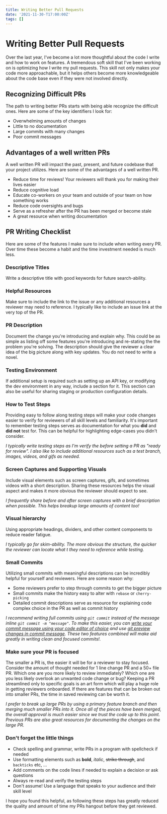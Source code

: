 ```yaml
---
title: Writing Better Pull Requests
date: '2021-11-30-T17:00:00Z'
tags: []
---
```


# Writing Better Pull Requests
Over the last year, I've become a lot more thoughtful about the code I write and how to work on features. A tremendous soft skill that I've been working on is optimizing how I write my pull requests. This skill not only makes your code more approachable, but it helps others become more knowledgeable about the code base even if they were not involved directly.

## Recognizing Difficult PRs
The path to writing better PRs starts with being able recognize the difficult ones. Here are some of the key identifiers I look for:

- Overwhelming amounts of changes
- Little to no documentation
- Large commits with many changes
- Poor commit messages

## Advantages of a well written PRs
A well written PR will impact the past, present, and future codebase that your project utilizes. Here are some of the advantages of a well written PR.

- Reduce time for reviews! Your reviewers will thank you for making their lives easier
- Reduce cognitive load
- Educate co-workers on your team and outside of your team on how something works
- Reduce code oversights and bugs
- Serve as a refresher after the PR has been merged or become stale
- A great resource when writing documentation

## PR Writing Checklist
Here are some of the features I make sure to include when writing every PR. Over time these become a habit and the time investment needed is much less.

### Descriptive Titles
Write a descriptive title with good keywords for future search-ability.

### Helpful Resources
Make sure to include the link to the issue or any additional resources a reviewer may need to reference. I typically like to include an issue link at the very top of the PR.

### PR Description
Document the change you're introducing and explain why. This could be as simple as listing off some features you're introducing and re-stating the the problem you're solving. The description should give the reviewer a clear idea of the big picture along with key updates. You do not need to write a novel.

### Testing Environment
If additional setup is required such as setting up an API key, or modifying the dev environment in any way, include a section for it. This section can also be useful for sharing staging or production configuration details.

### How to Test Steps
Providing easy to follow along testing steps will make your code changes easier to verify for reviewers of all skill levels and familiarity. It's important to remember testing steps serves as documentation for what you **did** and **did not** test for. This can be helpful for highlighting edge-cases you didn't consider.

_I typically write testing steps as I'm verify the before setting a PR as "ready for review". I also like to include additional resources such as a test branch, images, videos, and gifs as needed._

### Screen Captures and Supporting Visuals
Include visual elements such as screen captures, gifs, and sometimes videos with a short description. Sharing these resources helps the visual aspect and makes it more obvious the reviewer should expect to see.

_I frequently share before and after screen captures with a brief description when possible. This helps breakup large amounts of content too!_

### Visual hierarchy
Using appropriate headings, dividers, and other content components to reduce reader fatigue.

_I typically go for skim-ability. The more obvious the structure, the quicker the reviewer can locate what t they need to reference while testing._

### Small Commits
Utilizing small commits with meaningful descriptions can be incredibly helpful for yourself and reviewers. Here are some reason why:

- Some reviewers prefer to step through commits to get the bigger picture
- Small commits make the history easy to alter with `rebase` or `cherry-picking`
- Detailed commit descriptions serve as resource for explaining code complex choice in the PR as well as commit history

_I recommend writing full commits using `git commit` instead of the message inline `git commit -m "message"`. To make this easier, you can [write your commit message using your code editor of choice](https://salferrarello.com/git-commit-message-editor/) and use [git preview changes in commit message](https://salferrarello.com/git-preview-changes-in-commit-message/). These two features combined will make aid greatly in writing clean and focused commits!._

### Make sure your PR is focused
The smaller a PR is, the easier it will be for a reviewer to stay focused. Consider the amount of thought needed for 1 line change PR and a 50+ file PR. Which one are you more likely to review immediately? Which one are you less likely overlook an unwanted code change or bug? Keeping a PR streamlined only to specific goals is an art form which will play a huge role in getting reviewers onboarded. If there are features that can be broken out into smaller PRs, the time in saved reviewing can be worth it.

_I prefer to break up large PRs by using a primary feature branch and then merging much smaller PRs into it. Once all of the pieces have been merged, the overall approval is much easier since we trust the code up to this point. Previous PRs are also great resources for documenting the changes on the large PR._

### Don't forget the little things
- Check spelling and grammar, write PRs in a program with spellcheck if needed
- Use formatting elements such as **bold**, _italic_, ~~strike through~~, and `backticks` etc, ...
- Add comments on the code lines if needed to explain a decision or ask questions
- Always re-read and verify the testing steps
- Don't assume! Use a language that speaks to your audience and their skill level

I hope you found this helpful, as following these steps has greatly reduced the quality and amount of time my PRs hangout before they get reviewed.
